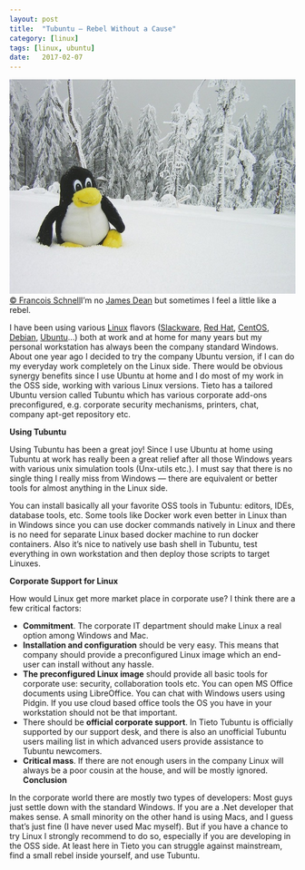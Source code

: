 ```yaml
---
layout:	post
title:	"Tubuntu — Rebel Without a Cause"
category: [linux]
tags: [linux, ubuntu]
date:	2017-02-07
---
```


  ![](/img/2017-02-07-tubuntu-rebel-without-a-cause_img_1.jpeg)[© Francois Schnell](https://www.flickr.com/photos/frenchy/)I’m no [James Dean](https://en.wikipedia.org/wiki/Rebel_Without_a_Cause) but sometimes I feel a little like a rebel.

I have been using various [Linux](https://en.wikipedia.org/wiki/Linux) flavors ([Slackware](http://www.slackware.com/), [Red Hat](https://www.redhat.com/en), [CentOS](https://www.centos.org/), [Debian](https://www.debian.org/), [Ubuntu](https://www.ubuntu.com/)…) both at work and at home for many years but my personal workstation has always been the company standard Windows. About one year ago I decided to try the company Ubuntu version, if I can do my everyday work completely on the Linux side. There would be obvious synergy benefits since I use Ubuntu at home and I do most of my work in the OSS side, working with various Linux versions. Tieto has a tailored Ubuntu version called Tubuntu which has various corporate add-ons preconfigured, e.g. corporate security mechanisms, printers, chat, company apt-get repository etc.

**Using Tubuntu**

Using Tubuntu has been a great joy! Since I use Ubuntu at home using Tubuntu at work has really been a great relief after all those Windows years with various unix simulation tools (Unx-utils etc.). I must say that there is no single thing I really miss from Windows — there are equivalent or better tools for almost anything in the Linux side.

You can install basically all your favorite OSS tools in Tubuntu: editors, IDEs, database tools, etc. Some tools like Docker work even better in Linux than in Windows since you can use docker commands natively in Linux and there is no need for separate Linux based docker machine to run docker containers. Also it’s nice to natively use bash shell in Tubuntu, test everything in own workstation and then deploy those scripts to target Linuxes.

**Corporate Support for Linux**

How would Linux get more market place in corporate use? I think there are a few critical factors:

* **Commitment**. The corporate IT department should make Linux a real option among Windows and Mac.
* **Installation and configuration** should be very easy. This means that company should provide a preconfigured Linux image which an end-user can install without any hassle.
* **The preconfigured Linux image** should provide all basic tools for corporate use: security, collaboration tools etc. You can open MS Office documents using LibreOffice. You can chat with Windows users using Pidgin. If you use cloud based office tools the OS you have in your workstation should not be that important.
* There should be **official corporate support**. In Tieto Tubuntu is officially supported by our support desk, and there is also an unofficial Tubuntu users mailing list in which advanced users provide assistance to Tubuntu newcomers.
* **Critical mass**. If there are not enough users in the company Linux will always be a poor cousin at the house, and will be mostly ignored.
**Conclusion**

In the corporate world there are mostly two types of developers: Most guys just settle down with the standard Windows. If you are a .Net developer that makes sense. A small minority on the other hand is using Macs, and I guess that’s just fine (I have never used Mac myself). But if you have a chance to try Linux I strongly recommend to do so, especially if you are developing in the OSS side. At least here in Tieto you can struggle against mainstream, find a small rebel inside yourself, and use Tubuntu.

  
